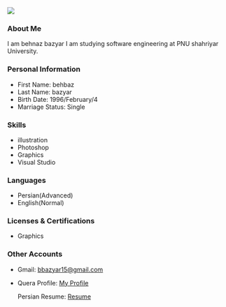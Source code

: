 <img src="https://avatars.githubusercontent.com/u/79274288?s=400&u=6b9ffe15dcd818e2773c984fe87758a1f2500393&v=4"/>

### About Me

I am behnaz bazyar
I am studying software engineering at PNU shahriyar University.

### Personal Information

- First Name: behbaz
- Last Name: bazyar
- Birth Date: 1996/February/4
- Marriage Status: Single

### Skills

+ illustration
+ Photoshop
+ Graphics
+ Visual Studio

### Languages

- Persian(Advanced)
- English(Normal)


### Licenses & Certifications

- Graphics 

### Other Accounts
- Gmail: bbazyar15@gmail.com

- Quera Profile: <a href="">My Profile</a>

  Persian Resume: <a href="https://behnaz7.github.io/resume.FA/"> Resume </a>
